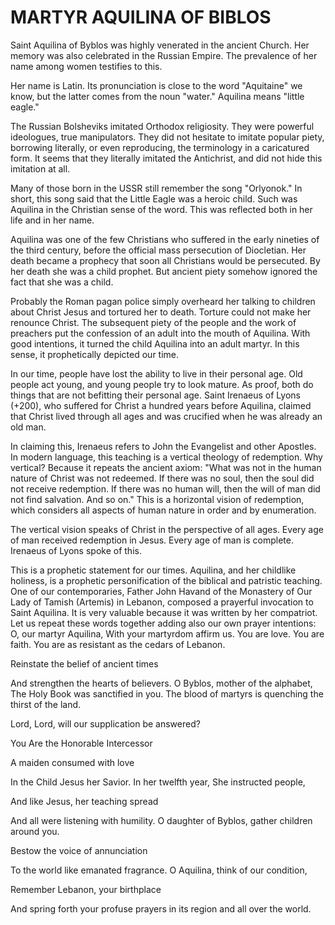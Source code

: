 # MARTYR AQUILINA OF BIBLOS

Saint Aquilina of Byblos was highly venerated in the ancient Church. Her memory was also celebrated in the Russian Empire. The prevalence of her name among women testifies to this.

Her name is Latin. Its pronunciation is close to the word "Aquitaine" we know, but the latter comes from the noun "water." Aquilina means "little eagle."

The Russian Bolsheviks imitated Orthodox religiosity. They were powerful ideologues, true manipulators. They did not hesitate to imitate popular piety, borrowing literally, or even reproducing, the terminology in a caricatured form. It seems that they literally imitated the Antichrist, and did not hide this imitation at all.

Many of those born in the USSR still remember the song "Orlyonok." In short, this song said that the Little Eagle was a heroic child. Such was Aquilina in the Christian sense of the word. This was reflected both in her life and in her name.

Aquilina was one of the few Christians who suffered in the early nineties of the third century, before the official mass persecution of Diocletian. Her death became a prophecy that soon all Christians would be persecuted. By her death she was a child prophet. But ancient piety somehow ignored the fact that she was a child.

Probably the Roman pagan police simply overheard her talking to children about Christ Jesus and tortured her to death. Torture could not make her renounce Christ. The subsequent piety of the people and the work of preachers put the confession of an adult into the mouth of Aquilina. With good intentions, it turned the child Aquilina into an adult martyr. In this sense, it prophetically depicted our time.

In our time, people have lost the ability to live in their personal age. Old people act young, and young people try to look mature. As proof, both do things that are not befitting their personal age. Saint Irenaeus of Lyons (+200), who suffered for Christ a hundred years before Aquilina, claimed that Christ lived through all ages and was crucified when he was already an old man.

In claiming this, Irenaeus refers to John the Evangelist and other Apostles. In modern language, this teaching is a vertical theology of redemption. Why vertical? Because it repeats the ancient axiom: "What was not in the human nature of Christ was not redeemed. If there was no soul, then the soul did not receive redemption. If there was no human will, then the will of man did not find salvation. And so on." This is a horizontal vision of redemption, which considers all aspects of human nature in order and by enumeration.

The vertical vision speaks of Christ in the perspective of all ages. Every age of man received redemption in Jesus. Every age of man is complete. Irenaeus of Lyons spoke of this.

This is a prophetic statement for our times. Aquilina, and her childlike holiness, is a prophetic personification of the biblical and patristic teaching. One of our contemporaries, Father John Havand of the Monastery of Our Lady of Tamish (Artemis) in Lebanon, composed a prayerful invocation to Saint Aquilina. It is very valuable because it was written by her compatriot. Let us repeat these words together adding also our own prayer intentions: O, our martyr Aquilina, With your martyrdom affirm us. You are love. You are faith. You are as resistant as the cedars of Lebanon.

Reinstate the belief of ancient times

And strengthen the hearts of believers. O Byblos, mother of the alphabet, The Holy Book was sanctified in you. The blood of martyrs is quenching the thirst of the land.

Lord, Lord, will our supplication be answered?

You Are the Honorable Intercessor

A maiden consumed with love

In the Child Jesus her Savior. In her twelfth year, She instructed people,

And like Jesus, her teaching spread

And all were listening with humility. O daughter of Byblos, gather children around you.

Bestow the voice of annunciation

To the world like emanated fragrance. O Aquilina, think of our condition,

Remember Lebanon, your birthplace

And spring forth your profuse prayers in its region and all over the world.
